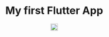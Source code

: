 <h1 align="center"> My first Flutter App</h1>


<p align="center">
   <a href="https://www.linkedin.com/in/makremhm/">
    <img src="https://cdn.business2community.com/wp-content/uploads/2016/02/View-my-LinkedIn-profile-image-3-300x140.png.png" style="
    width: 20px;">
  </a>
</p>
